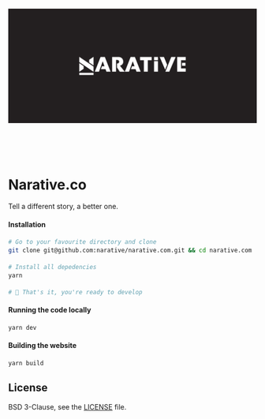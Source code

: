 ![Narative Logo Header](/project/images/readme/narative-repo-header.png)

<br/>
<br/>
<br/>

# Narative.co

Tell a different story, a better one.

#### Installation

```sh
# Go to your favourite directory and clone
git clone git@github.com:narative/narative.com.git && cd narative.com

# Install all depedencies
yarn

# 🎉 That's it, you're ready to develop
```

#### Running the code locally

```sh
yarn dev
```

#### Building the website

```sh
yarn build
```

## License

BSD 3-Clause, see the [LICENSE](./LICENSE) file.
